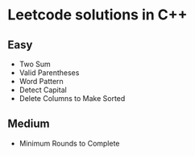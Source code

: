 # Leetcode solutions in C++

## Easy
* Two Sum
* Valid Parentheses
* Word Pattern
* Detect Capital
* Delete Columns to Make Sorted

## Medium
* Minimum Rounds to Complete
